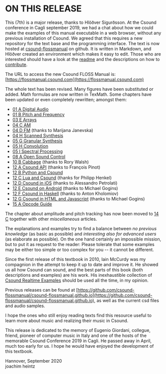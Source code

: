 # ON THIS RELEASE

This (7th) is a major release, thanks to Hlöðver Sigurðsson. At the Csound conference in Cagli september 2019, we had a chat about how we could make the examples of this manual executable in a web browser, without any previous installation of Csound. We agreed that this requires a new repository for the text base and the programming interface. The text is now hosted at [csound-flossmanual](https://github.com/csound-flossmanual/csound-floss) on github. It is written in Markdown, and Hlöðver created an environment which makes it easy to edit. Those who are interested should have a look at the [readme](https://github.com/csound-flossmanual/csound-floss/blob/master/README.md) and the descriptions on how to [contribute](https://github.com/csound-flossmanual/csound-floss/tree/master/contribute).

The URL to access the new Csound FLOSS Manual is: [https://flossmanual.csound.com](https://flossmanual.csound.com)

The whole text has been revised. Many figures have been substituted or added. Math formulas are now written in TexMath. Some chapters have been updated or even completely rewritten; amongst them:

- [01 A Digital Audio](01-a-digital-audio.md)
- [01 B Pitch and Frequency](01-b-pitch-and-frequency.md)
- [03 E Arrays](03-e-arrays.md)
- [04 C AM](04-c-amplitude-and-ring-modulation.md)
- [04 D FM](04-d-frequency-modulation.md) (thanks to Marijana Janevska)
- [04 H Scanned Synthesis](04-h-scanned-synthesis.md)
- [05 G Granular Synthesis](05-g-granular-synthesis.md)
- [05 H Convolution](05-h-convolution.md)
- [05 I Spectral Processing](05-i-fourier-analysis-spectral-processing.md)
- [08 A Open Sound Control](08-a-open-sound-control.md)
- [10 B Cabbage](10-b-cabbage.md) (thanks to Rory Walsh)
- [12 A Csound API](12-a-the-csound-api.md) (thanks to François Pinot)
- [12 B Python and Csound](12-b-python-and-csound.md)
- [12 C Lua and Csound](12-c-lua-and-csound.md) (thanks for Philipp Henkel)
- [12 D Csound in iOS](12-d-csound-in-ios.md) (thanks to Alessandro Petrolati)
- [12 E Csound on Android](12-e-csound-on-android.md) (thanks to Michael Gogins)
- [12 F Csound in Haskell](12-f-csound-and-haskell.md) (thanks to Anton Kholomiov)
- [12 G Csound in HTML and Javascript](12-g-csound-in-html-and-javascript.md) (thanks to Michael Gogins)
- [15 A Opcode Guide](15-a-opcode-guide.md)

The chapter about amplitude and pitch tracking has now been moved to [14 C](14-c-amplitude-and-pitch-tracking.md) together with other _miscellaneous_ articles.

The explanations and examples try to find a balance between _no previous knowledge_ (as basic as possible) and _interesting also for advanced users_ (as elaborate as possible). On the one hand certainly an impossible mission, but to put it as request to the reader: Please tolerate that some examples may be either too simple or too complex for you -- it cannot be different.

Since the first release of this textbook in 2010, Iain McCurdy was my compagnion in the attempt to keep it up to date and improve it. He showed us all how Csound can sound, and the best parts of this book (both descriptions and examples) are his work. His inexhaustible collection of [Csound Realtime Examples](http://iainmccurdy.org/csound.html) should be used all the time, in my opinion.

Previous releases can be found at [https://github.com/csound-flossmanual/csound-flossmanual.github.io](https://github.com/csound-flossmanual/csound-flossmanual.github.io), as well as the current csd files and audio samples.

I hope the ones who still enjoy reading texts find this resource useful to learn more about music and realizing their music in Csound.

This release is dedicated to the memory of Eugenio Giordani, collegue, friend, pioneer of computer music in Italy and one of the hosts of the memorable Csound Conference 2019 in Cagli. He passed away in April, much too early for us. I hope he would have enjoyed the development of this textbook.

Hannover, September 2020  
joachim heintz
